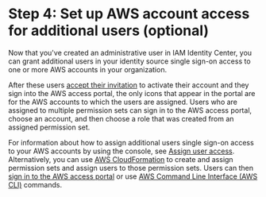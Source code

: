 # Step 4: Set up AWS account access for additional users \(optional\)<a name="set-up-single-sign-on-access-to-accounts"></a>

Now that you've created an administrative user in IAM Identity Center, you can grant additional users in your identity source single sign\-on access to one or more AWS accounts in your organization\. 

After these users [accept their invitation](howtoactivateaccount.md) to activate their account and they sign into the AWS access portal, the only icons that appear in the portal are for the AWS accounts to which the users are assigned\. Users who are assigned to multiple permission sets can sign in to the AWS access portal, choose an account, and then choose a role that was created from an assigned permission set\. 

For information about how to assign additional users single sign\-on access to your AWS accounts by using the console, see [Assign user access](useraccess.md#assignusers)\. Alternatively, you can use [AWS CloudFormation](https://docs.aws.amazon.com/AWSCloudFormation/latest/UserGuide/AWS_SSO.html) to create and assign permission sets and assign users to those permission sets\. Users can then [sign in to the AWS access portal](howtosignin.md) or use [AWS Command Line Interface \(AWS CLI\)](https://docs.aws.amazon.com/singlesignon/latest/userguide/integrating-aws-cli.html) commands\.
